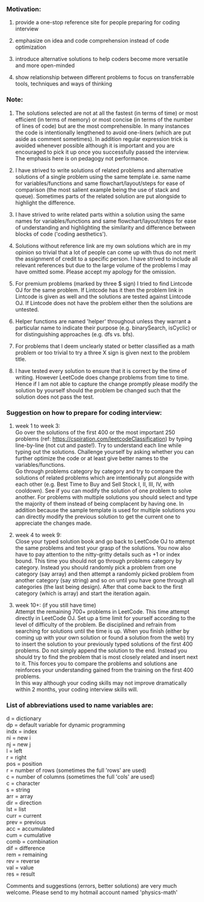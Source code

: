 <h3>Motivation:</h3>

1. provide a one-stop reference site for people preparing for coding interview

2. emphasize on idea and code comprehension instead of code optimization

3. introduce alternative solutions to help coders become more versatile and more open-minded

4. show relationship between different problems to focus on transferrable tools, techniques and ways of thinking




<h3>Note:</h3>

1. The solutions selected are not at all the fastest (in terms of time) or most efficient (in terms of memory) or most concise (in terms of the number of lines of code) but are the most comprehensible. In many instances the code is intentionally lengthened to avoid one-liners (which are put aside as comment sometimes). In addition regular expression trick is avoided whenever possible although it is important and you are encouraged to pick it up once you successfully passed the interview. The emphasis here is on pedagogy not performance.

2. I have strived to write solutions of related problems and alternative solutions of a single problem using the same template i.e. same name for variables/functions and same flowchart/layout/steps for ease of comparison (the most salient example being the use of stack and queue). Sometimes parts of the related solution are put alongside to highlight the difference.

3. I have strived to write related parts within a solution using the same names for variables/functions and same flowchart/layout/steps for ease of understanding and highlighting the similarity and difference between blocks of code ('coding aesthetics').

4. Solutions without reference link are my own solutions which are in my opinion so trivial that a lot of people can come up with thus do not merit the assignment of credit to a specific person. I have strived to include all relevant references but due to the large volume of the problems I may have omitted some. Please accept my apology for the omission.

5. For premium problems (marked by three \$ sign) I tried to find Lintcode OJ for the same problem. If Lintcode has it then the problem link in Lintcode is given as well and the solutions are tested against Lintcode OJ. If Lintcode does not have the problem either then the solutions are untested.

6. Helper functions are named 'helper' throughout unless they warrant a particular name to indicate their purpose (e.g. binarySearch, isCyclic) or for distinguishing approaches (e.g. dfs vs. bfs).

7. For problems that I deem unclearly stated or better classified as a math problem or too trivial to try a three X sign is given next to the problem title.

8. I have tested every solution to ensure that it is correct by the time of writing. However LeetCode does change problems from time to time. Hence if I am not able to capture the change promptly please modify the solution by yourself should the problem be changed such that the solution does not pass the test.




<h3>Suggestion on how to prepare for coding interview:</h3>

1. week 1 to week 3: \
Go over the solutions of the first 400 or the most important 250 problems (ref: https://cspiration.com/leetcodeClassification) by typing line-by-line (not cut and paste!). Try to understand each line while typing out the solutions. Challenge yourself by asking whether you can further optimize the code or at least give better names to the variables/functions.\
Go through problems category by category and try to compare the solutions of related problems which are intentionally put alongside with each other (e.g. Best Time to Buy and Sell Stock I, II, III, IV, with cooldown). See if you can modify the solution of one problem to solve another. For problems with multiple solutions you should select and type the majority of them instead of being complacent by having one. In addition because the sample template is used for multiple solutions you can directly modify the previous solution to get the current one to appreciate the changes made.

2. week 4 to week 9: \
Close your typed solution book and go back to LeetCode OJ to attempt the same problems and test your grasp of the solutions. You now also have to pay attention to the nitty-gritty details such as +1 or index bound. This time you should not go through problems category by category. Instead you should randomly pick a problem from one category (say array) and then attempt a randomly picked problem from another category (say string) and so on until you have gone through all categories (the last being design). After that come back to the first category (which is array) and start the iteration again.

3. week 10+: (if you still have time) \
Attempt the remaining 700+ problems in LeetCode. This time attempt directly in LeetCode OJ. Set up a time limit for yourself according to the level of difficulty of the problem. Be disciplined and refrain from searching for solutions until the time is up. When you finish (either by coming up with your own solution or found a solution from the web) try to insert the solution to your previously typed solutions of the first 400 problems. Do not simply append the solution to the end. Instead you should try to find the problem that is most closely related and insert next to it. This forces you to compare the problems and solutions ane reinforces your understanding gained from the training on the first 400 problems.\
In this way although your coding skills may not improve dramatically within 2 months, your coding interview skills will.




<h3>List of abbreviations used to name variables are:</h3>

d = dictionary \
dp = default variable for dynamic programming \
indx = index \
ni = new i \
nj = new j \
l = left \
r = right \
pos = position \
r = number of rows (sometimes the full 'rows' are used) \
c = number of columns (sometimes the full 'cols' are used) \
c = character \
s = string \
arr = array \
dir = direction \
lst = list \
curr = current \
prev = previous \
acc = accumulated \
cum = cumulative \
comb = combination \
dif = difference \
rem = remaining \
rev = reverse \
val = value \
res = result




Comments and suggestions (errors, better solutions) are very much welcome. Please send to my hotmail account named 'physics-math'
